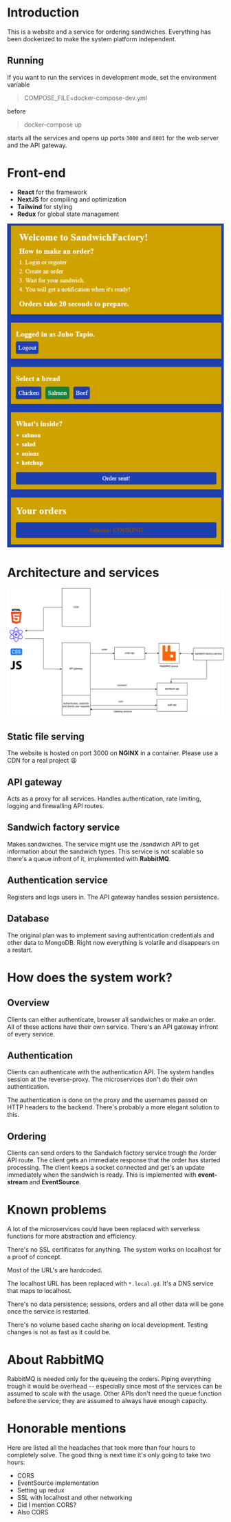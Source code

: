 # Introduction

This is a website and a service for ordering sandwiches. Everything has been dockerized to make the system platform independent.

## Running

If you want to run the services in development mode, set the environment variable
> COMPOSE_FILE=docker-compose-dev.yml

before

> docker-compose up

starts all the services and opens up ports `3000` and `8001` for the web server and the API gateway.



# Front-end

- **React** for the framework
- **NextJS** for compiling and optimization
- **Tailwind** for styling
- **Redux** for global state management

![](./resources/web-ui.png)


# Architecture and services

![](./resources/architecture.png)

## Static file serving

The website is hosted on port 3000 on **NGINX** in a container. Please use a CDN for a real project 😩

## API gateway

Acts as a proxy for all services. Handles authentication, rate limiting, logging and firewalling API routes.

## Sandwich factory service

Makes sandwiches. The service might use the /sandwich API to get information about the sandwich types. This service is not scalable so there's a queue infront of it, implemented with **RabbitMQ**.

## Authentication service

Registers and logs users in. The API gateway handles session persistence.

## Database

The original plan was to implement saving authentication credentials and other data to MongoDB. Right now everything is volatile and disappears on a restart.

# How does the system work?

## Overview

Clients can either authenticate, browser all sandwiches or make an order. All of these actions have their own service. There's an API gateway infront of every service.

## Authentication

Clients can authenticate with the authentication API. The system handles session at the reverse-proxy. The microservices don't do their own authentication.

The authentication is done on the proxy and the usernames passed on HTTP headers to the backend. There's probably a more elegant solution to this.

## Ordering

Clients can send orders to the Sandwich factory service trough the /order API route. The client gets an immediate response that the order has started processing. The client keeps a socket connected and get's an update immediately when the sandwich is ready. This is implemented with **event-stream** and **EventSource**.

# Known problems

A lot of the microservices could have been replaced with serverless functions for more abstraction and efficiency.

There's no SSL certificates for anything. The system works on localhost for a proof of concept.

Most of the URL's are hardcoded.

The localhost URL has been replaced with `*.local.gd`. It's a DNS service that maps to localhost.

There's no data persistence; sessions, orders and all other data will be gone once the service is restarted.

There's no volume based cache sharing on local development. Testing changes is not as fast as it could be.

# About RabbitMQ

RabbitMQ is needed only for the queueing the orders. Piping everything trough it would be overhead -- especially since most of the services can be assumed to scale with the usage. Other APIs don't need the queue function before the service; they are assumed to always have enough capacity.

# Honorable mentions

Here are listed all the headaches that took more than four hours to completely solve. The good thing is next time it's only going to take two hours:
- CORS
- EventSource implementation
- Setting up redux
- SSL with localhost and other networking
- Did I mention CORS?
- Also CORS